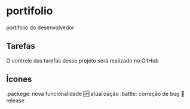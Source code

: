 # portifolio
portifolio do desenvolvedor

## Tarefas

O controle das tarefas desse projeto será realizado no GitHub

## Ícones

:packege: nova funcionalidade
:up: atualização
:battle: correção de bug
:checkered_flag: release
